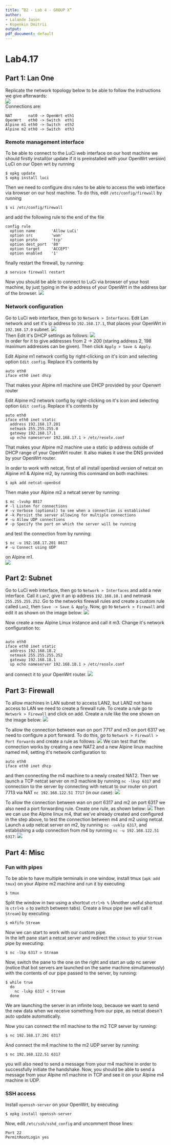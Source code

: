 ```yaml
---
title: ”B2 - Lab 4 - GROUP X”
author:
- Lalande Jason
- Kopenkin Dmitrii
output:
pdf_document: default
---
```


# Lab4.17

## Part 1: Lan One

Replicate the network topology below to be able to follow the instructions we give afterwards:<br>
![](./images/2021-01-18_09-36.png)<br>
Connections are: 
```
NAT       nat0 -> OpenWrt eth1
OpenWrt   eth0 -> Switch  eth1
Alpine m1 eth0 -> Switch  eth2
Alpine m2 eth0 -> Switch  eth3
```

### Remote management interface

To be able to connect to the LuCi web interface on our host machine we should firstly install(or update if it is preinstalled with your OpenWrt version) LuCi on our Open wrt by running
```shell
$ opkg update
$ opkg install luci
```
Then we need to configure dns rules to be able to access the web interface via browser on our host machine. To do this, edit `/etc/config/firewall` by running
```shell
$ vi /etc/config/firewall
```
and add the following rule to the end of the file
```
config rule
  option name       'Allow LuCi'
  option src        'wan'
  option proto      'tcp'
  option dest_port  '80'
  option target     'ACCEPT'
  option enabled    '1'
```
finally restart the firewall, by running:
```shell
$ service firewall restart
```
Now you should be able to connect to LuCi via browser of your host machine, by just typing in the ip address of your OpenWrt in the address bar of the browser.
![](./images/2021-01-18_10-08.png) 
### Network configuration

Go to LuCi web interface, then go to `Network > Interfaces`.
Edit Lan network and set it's ip address to `192.168.17.1`, that places your OpenWrt in `192.168.17.0` subnet.
![](./images/2021-01-18_10-59.png)<br>
Then Edit it's DHCP settings as follows:
![](images/2021-01-18_10-59_1.png)<br>
In order for it to give addresses from 2 -> 200 (staring address 2, 198 maximum addresses can be given). Then click `Apply > Save & Apply`.

Edit Alpine m1 network config by right-clicking on it's icon and selecting option `Edit config`. Replace it's contents by
```
auto eth0
iface eth0 inet dhcp
```
That makes your Alpine m1 machine use DHCP provided by your Openwrt router


Edit Alpine m2 network config by right-clicking on it's icon and selecting option `Edit config`. Replace it's contents by
```
auto eth0
iface eth0 inet static
  address 192.168.17.201
  netmask 255.255.255.0
  gateway 192.168.17.1
  up echo nameserver 192.168.17.1 > /etc/resolv.conf
```
That makes your Alpine m2 machine use a static ip address outside of DHCP range of your OpenWrt router. It also makes it use the DNS provided by your OpenWrt router.

In order to work with netcat, first of all install openbsd version of netcat on Alpine m1 & Alpine m2, by running this command on both machines:
```shell
$ apk add netcat-openbsd
```

Then make your Alpine m2 a netcat server by running:
```shell
$ nc -lvukp 8817
# -l Listen for connections
# -v Verbose (optional) to see when a connection is established
# -k Persist the server allowing for multiple connections
# -u Allow UDP connections
# -p Specify the port on which the server will be running
```

and test the connection from by running:
```shell
$ nc -u 192.168.17.201 8817
# -u Connect using UDP
```
on Alpine m1.<br>
![](./images/2021-01-18_10-57.png)

## Part 2: Subnet
Go to LuCi web interface, then go to `Network > Interfaces` and add a new interface. Call it `Lan2`, give it an ip address `192.168.18.1` and netmask `255.255.255.252`. Go to the networks firewall rules and create a custom rule called `Lan2`, then `Save -> Save & Apply`. Now, go to `Network > Firewall` and edit it as shown on the image below:
![](./images/2021-01-18_12-12.png)

Now create a new Alpine Linux instance and call it m3. Change it's network configuration to:
```

auto eth0
iface eth0 inet static
  address 192.168.18.2
  netmask 255.255.255.252
  gateway 192.168.18.1
  up echo nameserver 192.168.18.1 > /etc/resolv.conf
```
and connect it to your OpenWrt router.
![](./images/2021-01-18_12-15.png)

## Part 3: Firewall 

To allow machines in LAN subnet to access LAN2, but LAN2 not have access to LAN we need to create a firewall rule. To create a rule go to `Network > Firewall` and click on add.
Create a rule like the one shown on the image below:
![](./images/2021-01-18_13-21.png)

To allow the connection between wan on port 7717 and m3 on port 6317 we need to configure a port forward. To do this, go to `Network > Firewall > Port Forwards` and create a rule as follows:
![](./images/2021-01-18_13-24.png)
We can test that the connection works by creating a new NAT2 and a new Alpine linux machine named m4, setting it's network configuration to: 
```
auto eth0
iface eth0 inet dhcp
```
and then connecting the m4 machine to a newly created NAT2.
Then we launch a TCP netcat server on m3 machine by running `nc -lkvp 6317` and connection to the server by connecting with netcat to our router on port 7713 via NAT `nc 192.168.122.51 7717` (in our case):
![](./images/2021-01-18_13-32.png)

To allow the connection between wan on port 6317 and m2 on port 6317 we also need a port forwarding rule. Create one rule, as shown below:
![](./images/2021-01-18_13-34.png)
Then we can use the Alpine linux m4, that we've already created and configured in the step above, to test the connection between m4 and m2 using netcat. Launch a udp netcat server on m2, by running `nc -uvklp 6317`, and establishing a udp connection from m4 by running `nc -u 192.168.122.51 6317`:
![](./images/2021-01-18_13-39.png)
## Part 4: Misc

### Fun with pipes
To be able to have multiple terminals in one window, install tmux (`apk add tmux`) on your Alpine m2 machine and run it by executing
```shell
$ tmux
```
Split the window in two using a shortcut `ctrl+b %` (Another useful shortcut is `ctrl+b o` to switch between tabs). Create a linux pipe (we will call it `Stream`) by executing:
```shell
$ mkfifo Stream
```
Now we can start to work with our custom pipe.<br>
In the left pane start a netcat server and redirect the `stdout` to your `Stream` pipe by executing:
```shell
$ nc -lkp 6317 > Stream
```
Now, switch the pane to the one on the right and start an udp nc server (notice that bot servers are launched on the same machine simultaneously) with the contents of our pipe passed to the server, by running:
```shell
$ while true
  do
    nc -lukp 6317 < Stream
  done
```
We are launching the server in an infinite loop, because we want to send the new data when we receive something from our pipe, as netcat doesn't auto update automatically.

Now you can connect the m1 machine to the m2 TCP server by running:
```shell
$ nc 192.168.17.201 6317
```
And connect the m4 machine to the m2 UDP server by running:
```shell
$ nc 192.168.122.51 6317
```
you will also need to send a message from your m4 machine in order to successfully initiate the handshake. Now, you should be able to send a message from your Alpine m1 machine in TCP and see it on your Alpine m4 machine in UDP.

### SSH access

Install `openssh-server` on your OpenWrt, by executing:
```shell
$ opkg install openssh-server
```
Now, edit `/etc/ssh/sshd_config` and uncomment those lines:
```
Port 22
PermitRootLogin yes
```